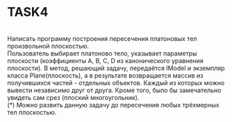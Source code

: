 <h1>TASK4</h1>
<br>Написать программу построения пересечения платоновых тел произвольной плоскостью.<br>
Пользователь выбирает платоново тело, указывает параметры плоскости (коэффициенты A, B, C, D из канонического уравнения плоскости). В метод, решающий задачу, передаётся IModel и экземпляр класса Plane(плоскость), а в результате возвращается массив из получившихся частей - отдельных объектов. Каждый из которых можно вывести независимо друг от друга. Кроме того, было бы замечательно увидеть сам срез (плоский многоугольник).<br>
(*) Можно развить данную задачу до пересечения любых трёхмерных тел плоскостью.
